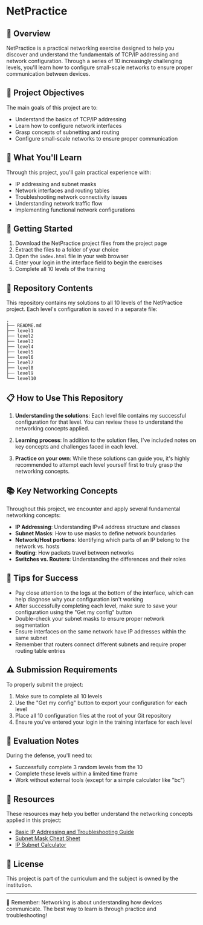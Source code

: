 # NetPractice


## 📡 Overview

NetPractice is a practical networking exercise designed to help you discover and understand the fundamentals of TCP/IP addressing and network configuration. Through a series of 10 increasingly challenging levels, you'll learn how to configure small-scale networks to ensure proper communication between devices.

## 🎯 Project Objectives

The main goals of this project are to:
- Understand the basics of TCP/IP addressing
- Learn how to configure network interfaces
- Grasp concepts of subnetting and routing
- Configure small-scale networks to ensure proper communication

## 🧰 What You'll Learn

Through this project, you'll gain practical experience with:
- IP addressing and subnet masks
- Network interfaces and routing tables
- Troubleshooting network connectivity issues
- Understanding network traffic flow
- Implementing functional network configurations

## 🚀 Getting Started

1. Download the NetPractice project files from the project page
2. Extract the files to a folder of your choice
3. Open the `index.html` file in your web browser
4. Enter your login in the interface field to begin the exercises
5. Complete all 10 levels of the training

## 📝 Repository Contents

This repository contains my solutions to all 10 levels of the NetPractice project. Each level's configuration is saved in a separate file:

```
.
├── README.md
├── level1
├── level2
├── level3
├── level4
├── level5
├── level6
├── level7
├── level8
├── level9
└── level10
```

## 📋 How to Use This Repository

1. **Understanding the solutions**: Each level file contains my successful configuration for that level. You can review these to understand the networking concepts applied.

2. **Learning process**: In addition to the solution files, I've included notes on key concepts and challenges faced in each level.

3. **Practice on your own**: While these solutions can guide you, it's highly recommended to attempt each level yourself first to truly grasp the networking concepts.

## 📚 Key Networking Concepts

Throughout this project, we encounter and apply several fundamental networking concepts:

- **IP Addressing**: Understanding IPv4 address structure and classes
- **Subnet Masks**: How to use masks to define network boundaries
- **Network/Host portions**: Identifying which parts of an IP belong to the network vs. hosts
- **Routing**: How packets travel between networks
- **Switches vs. Routers**: Understanding the differences and their roles

## 🔑 Tips for Success

- Pay close attention to the logs at the bottom of the interface, which can help diagnose why your configuration isn't working
- After successfully completing each level, make sure to save your configuration using the "Get my config" button
- Double-check your subnet masks to ensure proper network segmentation
- Ensure interfaces on the same network have IP addresses within the same subnet
- Remember that routers connect different subnets and require proper routing table entries

## ⚠️ Submission Requirements

To properly submit the project:
1. Make sure to complete all 10 levels
2. Use the "Get my config" button to export your configuration for each level
3. Place all 10 configuration files at the root of your Git repository
4. Ensure you've entered your login in the training interface for each level

## 📌 Evaluation Notes

During the defense, you'll need to:
- Successfully complete 3 random levels from the 10
- Complete these levels within a limited time frame
- Work without external tools (except for a simple calculator like "bc")

## 🔗 Resources

These resources may help you better understand the networking concepts applied in this project:

- [Basic IP Addressing and Troubleshooting Guide](https://www.cisco.com/c/en/us/support/docs/ip/routing-information-protocol-rip/13788-3.html)
- [Subnet Mask Cheat Sheet](https://www.aelius.com/njh/subnet_sheet.html)
- [IP Subnet Calculator](https://www.calculator.net/ip-subnet-calculator.html)

## 📝 License

This project is part of the curriculum and the subject is owned by the institution.

---

🧠 Remember: Networking is about understanding how devices communicate. The best way to learn is through practice and troubleshooting!
